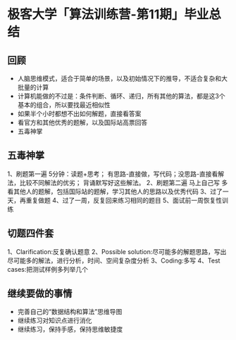 # 极客大学「算法训练营-第11期」毕业总结


## 回顾

- 人脑思维模式，适合于简单的场景，以及初始情况下的推导，不适合复杂和大批量的计算
- 计算机能做的不过是：条件判断、循环、递归，所有其他的算法，都是这3个基本的组合，所以要找最近相似性
- 如果半个小时都想不出如何解题，直接看答案
- 看官方和其他优秀的题解，以及国际站高票回答
- 五毒神掌

## 五毒神掌

1、刷题第一遍
   5分钟：读题+思考；
   有思路-直接做，写代码；没思路-直接看解法，比较不同解法的优劣；
   背诵默写好这些解法。
2、刷题第二遍
   马上自己写
   多看其他人的题解，包括国际站的题解，学习其他人的思路以及优秀代码
3、过了一天，再重复做题
4、过了一周，反复回来练习相同的题目
5、面试前一周恢复性训练

## 切题四件套

1、Clarification:反复确认题意
2、Possible solution:尽可能多的解题思路，写出尽可能多的解法，进行分析，时间、空间复杂度分析
3、Coding:多写
4、Test cases:把测试样例多列举几个

## 继续要做的事情

- 完善自己的“数据结构和算法”思维导图
- 继续练习对知识点进行消化
- 继续练习，保持手感，保持思维敏捷度
 
